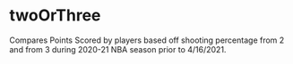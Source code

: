 # twoOrThree
Compares Points Scored by players based off shooting percentage from 2 and from 3 during 2020-21 NBA season prior to 4/16/2021.
